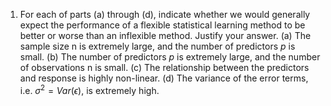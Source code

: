 1. For each of parts (a) through (d), indicate whether we would generally
expect the performance of a flexible statistical learning method to be
better or worse than an inflexible method. Justify your answer.
(a) The sample size n is extremely large, and the number of predictors $p$ is small.
(b) The number of predictors $p$ is extremely large, and the number of observations n is small.
(c) The relationship between the predictors and response is highly non-linear.
(d) The variance of the error terms, i.e. $\sigma^2 = Var(\epsilon),$ is extremely high.